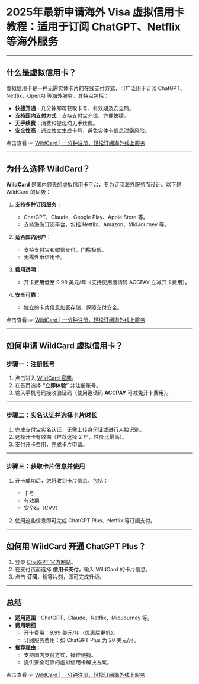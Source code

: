 # 2025年最新申请海外 Visa 虚拟信用卡教程：适用于订阅 ChatGPT、Netflix 等海外服务

---

## 什么是虚拟信用卡？

虚拟信用卡是一种无需实体卡片的在线支付方式，可广泛用于订阅 ChatGPT、Netflix、OpenAI 等海外服务。其特点包括：

- **快捷开通**：几分钟即可获取卡号、有效期及安全码。
- **支持国内支付方式**：支持支付宝充值，方便快捷。
- **无手续费**：消费和提现均无手续费。
- **安全性高**：通过独立生成卡号，避免实体卡信息泄露风险。

点击查看 ☞ [WildCard | 一分钟注册，轻松订阅海外线上服务](https://bit.ly/bewildcard)

---

## 为什么选择 WildCard？

**WildCard** 是国内领先的虚拟信用卡平台，专为订阅海外服务而设计。以下是 WildCard 的优势：

1. **支持多种订阅服务**：
   - ChatGPT、Claude、Google Play、Apple Store 等。
   - 支持海淘订阅平台，包括 Netflix、Amazon、MidJourney 等。

2. **适合国内用户**：
   - 支持支付宝和微信支付，门槛极低。
   - 无需外币信用卡。

3. **费用透明**：
   - 开卡费用低至 9.99 美元/年（支持使用邀请码 ACCPAY 立减开卡费用）。

4. **安全可靠**：
   - 独立的卡片信息加密存储，保障支付安全。

点击查看 ☞ [WildCard | 一分钟注册，轻松订阅海外线上服务](https://bit.ly/bewildcard)

---

## 如何申请 WildCard 虚拟信用卡？

### 步骤一：注册账号

1. 点击进入 [WildCard 官网](https://bit.ly/bewildcard)。
2. 在首页选择 **“立即体验”** 并注册账号。
3. 输入手机号码接收验证码（使用邀请码 **ACCPAY** 可减免开卡费用）。

---

### 步骤二：实名认证并选择卡片时长

1. 完成支付宝实名认证，无需上传身份证或进行人脸识别。
2. 选择开卡有效期（推荐选择 2 年，性价比最高）。
3. 支付开卡费用，完成卡片申请。

---

### 步骤三：获取卡片信息并使用

1. 开卡成功后，您将收到卡片信息，包括：
   - 卡号
   - 有效期
   - 安全码（CVV）

2. 使用这些信息即可完成 ChatGPT Plus、Netflix 等订阅支付。

---

## 如何用 WildCard 开通 ChatGPT Plus？

1. 登录 [ChatGPT 官方网站](https://chat.openai.com/)。
2. 在支付页面选择 **信用卡支付**，输入 WildCard 的卡片信息。
3. 点击 **订阅**，稍等片刻，即可完成升级。

---

## 总结

- **适用范围**：ChatGPT、Claude、Netflix、MidJourney 等。
- **费用明细**：
  - 开卡费用：9.99 美元/年（优惠后更低）。
  - 订阅服务费用：如 ChatGPT Plus 为 20 美元/月。
- **推荐理由**：
  - 支持国内支付方式，操作便捷。
  - 提供安全可靠的虚拟信用卡解决方案。

点击查看 ☞ [WildCard | 一分钟注册，轻松订阅海外线上服务](https://bit.ly/bewildcard)
